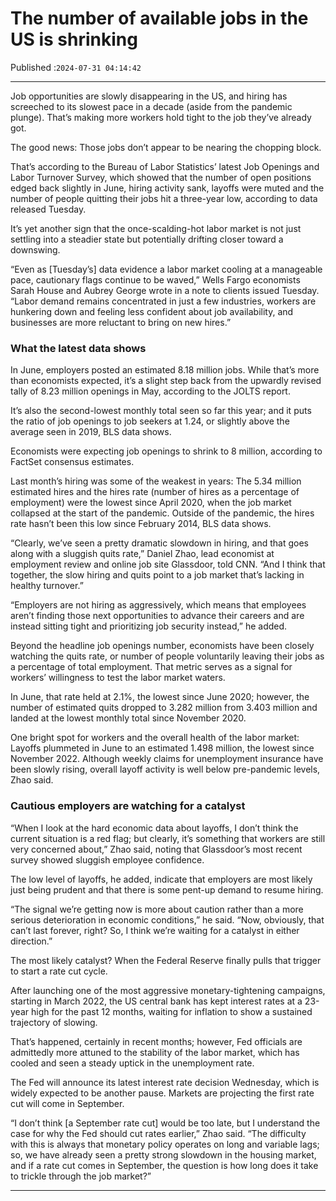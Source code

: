 # The number of available jobs in the US is shrinking

Published :`2024-07-31 04:14:42`

---

Job opportunities are slowly disappearing in the US, and hiring has screeched to its slowest pace in a decade (aside from the pandemic plunge). That’s making more workers hold tight to the job they’ve already got.

The good news: Those jobs don’t appear to be nearing the chopping block.

That’s according to the Bureau of Labor Statistics’ latest Job Openings and Labor Turnover Survey, which showed that the number of open positions edged back slightly in June, hiring activity sank, layoffs were muted and the number of people quitting their jobs hit a three-year low, according to data released Tuesday.

It’s yet another sign that the once-scalding-hot labor market is not just settling into a steadier state but potentially drifting closer toward a downswing.

“Even as [Tuesday’s] data evidence a labor market cooling at a manageable pace, cautionary flags continue to be waved,” Wells Fargo economists Sarah House and Aubrey George wrote in a note to clients issued Tuesday. “Labor demand remains concentrated in just a few industries, workers are hunkering down and feeling less confident about job availability, and businesses are more reluctant to bring on new hires.”

### What the latest data shows

In June, employers posted an estimated 8.18 million jobs. While that’s more than economists expected, it’s a slight step back from the upwardly revised tally of 8.23 million openings in May, according to the JOLTS report.

It’s also the second-lowest monthly total seen so far this year; and it puts the ratio of job openings to job seekers at 1.24, or slightly above the average seen in 2019, BLS data shows.

Economists were expecting job openings to shrink to 8 million, according to FactSet consensus estimates.

Last month’s hiring was some of the weakest in years: The 5.34 million estimated hires and the hires rate (number of hires as a percentage of employment) were the lowest since April 2020, when the job market collapsed at the start of the pandemic. Outside of the pandemic, the hires rate hasn’t been this low since February 2014, BLS data shows.

“Clearly, we’ve seen a pretty dramatic slowdown in hiring, and that goes along with a sluggish quits rate,” Daniel Zhao, lead economist at employment review and online job site Glassdoor, told CNN. “And I think that together, the slow hiring and quits point to a job market that’s lacking in healthy turnover.”

“Employers are not hiring as aggressively, which means that employees aren’t finding those next opportunities to advance their careers and are instead sitting tight and prioritizing job security instead,” he added.

Beyond the headline job openings number, economists have been closely watching the quits rate, or number of people voluntarily leaving their jobs as a percentage of total employment. That metric serves as a signal for workers’ willingness to test the labor market waters.

In June, that rate held at 2.1%, the lowest since June 2020; however, the number of estimated quits dropped to 3.282 million from 3.403 million and landed at the lowest monthly total since November 2020.

One bright spot for workers and the overall health of the labor market: Layoffs plummeted in June to an estimated 1.498 million, the lowest since November 2022. Although weekly claims for unemployment insurance have been slowly rising, overall layoff activity is well below pre-pandemic levels, Zhao said.

### Cautious employers are watching for a catalyst

“When I look at the hard economic data about layoffs, I don’t think the current situation is a red flag; but clearly, it’s something that workers are still very concerned about,” Zhao said, noting that Glassdoor’s most recent survey showed sluggish employee confidence.

The low level of layoffs, he added, indicate that employers are most likely just being prudent and that there is some pent-up demand to resume hiring.

“The signal we’re getting now is more about caution rather than a more serious deterioration in economic conditions,” he said. “Now, obviously, that can’t last forever, right? So, I think we’re waiting for a catalyst in either direction.”

The most likely catalyst? When the Federal Reserve finally pulls that trigger to start a rate cut cycle.

After launching one of the most aggressive monetary-tightening campaigns, starting in March 2022, the US central bank has kept interest rates at a 23-year high for the past 12 months, waiting for inflation to show a sustained trajectory of slowing.

That’s happened, certainly in recent months; however, Fed officials are admittedly more attuned to the stability of the labor market, which has cooled and seen a steady uptick in the unemployment rate.

The Fed will announce its latest interest rate decision Wednesday, which is widely expected to be another pause. Markets are projecting the first rate cut will come in September.

“I don’t think [a September rate cut] would be too late, but I understand the case for why the Fed should cut rates earlier,” Zhao said. “The difficulty with this is always that monetary policy operates on long and variable lags; so, we have already seen a pretty strong slowdown in the housing market, and if a rate cut comes in September, the question is how long does it take to trickle through the job market?”

---

